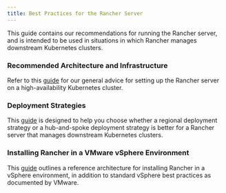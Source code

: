 ```yaml
---
title: Best Practices for the Rancher Server
---
```


<head>
  <link rel="canonical" href="https://ranchermanager.docs.rancher.com/reference-guides/best-practices/rancher-server"/>
</head>

This guide contains our recommendations for running the Rancher server, and is intended to be used in situations in which Rancher manages downstream Kubernetes clusters.

### Recommended Architecture and Infrastructure

Refer to this [guide](tips-for-running-rancher.md) for our general advice for setting up the Rancher server on a high-availability Kubernetes cluster.

### Deployment Strategies

This [guide](rancher-deployment-strategy.md) is designed to help you choose whether a regional deployment strategy or a hub-and-spoke deployment strategy is better for a Rancher server that manages downstream Kubernetes clusters.

### Installing Rancher in a VMware vSphere Environment

This [guide](on-premises-rancher-in-vsphere.md) outlines a reference architecture for installing Rancher in a vSphere environment, in addition to standard vSphere best practices as documented by VMware.